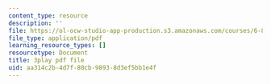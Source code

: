 ```yaml
---
content_type: resource
description: ''
file: https://ol-ocw-studio-app-production.s3.amazonaws.com/courses/6-832-underactuated-robotics-spring-2009/aa314c2b4d7f80cb98938d3ef5bb1e4f_KNRMz9YPCOY.pdf
file_type: application/pdf
learning_resource_types: []
resourcetype: Document
title: 3play pdf file
uid: aa314c2b-4d7f-80cb-9893-8d3ef5bb1e4f
---
```

